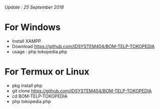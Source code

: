 *Update : 25 September 2018*

# For Windows
- Install XAMPP
- Download https://github.com/IDSYSTEM404/BOM-TELP-TOKOPEDIA
- usage : php tokopedia.php

# For Termux or Linux
- pkg install php
- git clone https://github.com/IDSYSTEM404/BOM-TELP-TOKOPEDIA
- cd BOM-TELP-TOKOPEDIA
- php tokopedia.php
